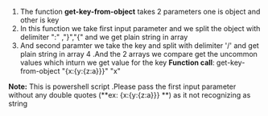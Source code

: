 1. The function **get-key-from-object** takes 2 parameters one is object and other is key
2. In this function we take first input parameter and we split the object with delimiter ":" ,"}","{" and we get plain string in array
3. And second paramter we take the key and split with delimiter '/' and get plain string in array
4 .And the 2 arrays we compare get the uncommon values which inturn we get value for the key
**Function call**: get-key-from-object "{x:{y:{z:a}}}" "x"

**Note:**
This is powershell script .Please pass the first input parameter without any double quotes (**ex: {x:{y:{z:a}}} **) as it not recognizing as string 

